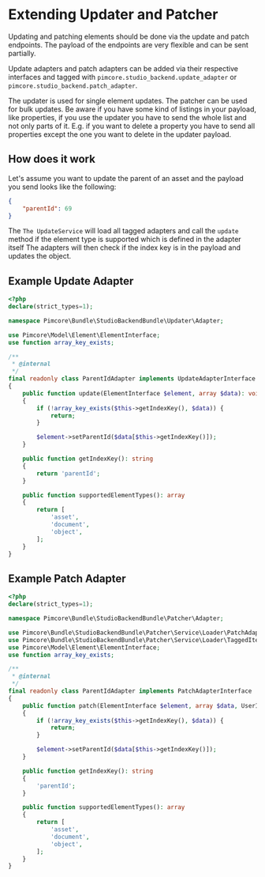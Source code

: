# Extending Updater and Patcher

Updating and patching elements should be done via the update and patch endpoints.
The payload of the endpoints are very flexible and can be sent partially.

Update adapters and patch adapters can be added via their respective interfaces and tagged with `pimcore.studio_backend.update_adapter` or `pimcore.studio_backend.patch_adapter`.

The updater is used for single element updates.
The patcher can be used for bulk updates.
Be aware if you have some kind of listings in your payload, like properties, if you use the updater you have to send the whole list and not only parts of it.
E.g. if you want to delete a property you have to send all properties except the one you want to delete in the updater payload.

## How does it work
Let's assume you want to update the parent of an asset and the payload you send looks like the following:
```json
{
    "parentId": 69
}
```

The `The UpdateService` will load all tagged adapters and call the `update` method if the element type is supported which is defined in the adapter itself
The adapters will then check if the index key is in the payload and updates the object.

## Example Update Adapter

```php
<?php
declare(strict_types=1);

namespace Pimcore\Bundle\StudioBackendBundle\Updater\Adapter;

use Pimcore\Model\Element\ElementInterface;
use function array_key_exists;

/**
 * @internal
 */
final readonly class ParentIdAdapter implements UpdateAdapterInterface
{
    public function update(ElementInterface $element, array $data): void
    {
        if (!array_key_exists($this->getIndexKey(), $data)) {
            return;
        }

        $element->setParentId($data[$this->getIndexKey()]);
    }

    public function getIndexKey(): string
    {
        return 'parentId';
    }

    public function supportedElementTypes(): array
    {
        return [
            'asset',
            'document',
            'object',
        ];
    }
}
```

## Example Patch Adapter

```php
<?php
declare(strict_types=1);

namespace Pimcore\Bundle\StudioBackendBundle\Patcher\Adapter;

use Pimcore\Bundle\StudioBackendBundle\Patcher\Service\Loader\PatchAdapterInterface;
use Pimcore\Bundle\StudioBackendBundle\Patcher\Service\Loader\TaggedIteratorAdapter;
use Pimcore\Model\Element\ElementInterface;
use function array_key_exists;

/**
 * @internal
 */
final readonly class ParentIdAdapter implements PatchAdapterInterface
{
    public function patch(ElementInterface $element, array $data, UserInterface $user): void
    {
        if (!array_key_exists($this->getIndexKey(), $data)) {
            return;
        }

        $element->setParentId($data[$this->getIndexKey()]);
    }

    public function getIndexKey(): string
    {
        'parentId';
    }

    public function supportedElementTypes(): array
    {
        return [
            'asset',
            'document',
            'object',
        ];
    }
}
 
```